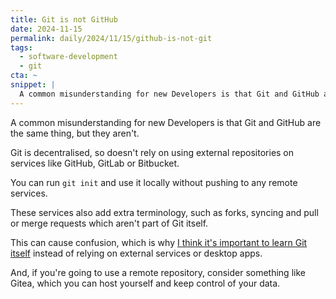 ```yaml
---
title: Git is not GitHub
date: 2024-11-15
permalink: daily/2024/11/15/github-is-not-git
tags:
  - software-development
  - git
cta: ~
snippet: |
  A common misunderstanding for new Developers is that Git and GitHub are the same. They aren't.
---
```


A common misunderstanding for new Developers is that Git and GitHub are the same thing, but they aren't.

Git is decentralised, so doesn't rely on using external repositories on services like GitHub, GitLab or Bitbucket.

You can run `git init` and use it locally without pushing to any remote services.

These services also add extra terminology, such as forks, syncing and pull or merge requests which aren't part of Git itself.

This can cause confusion, which is why [I think it's important to learn Git itself][0] instead of relying on external services or desktop apps.

And, if you're going to use a remote repository, consider something like Gitea, which you can host yourself and keep control of your data.

[0]: {{site.url}}/archive/2022/08/23/git-gui-command-line
